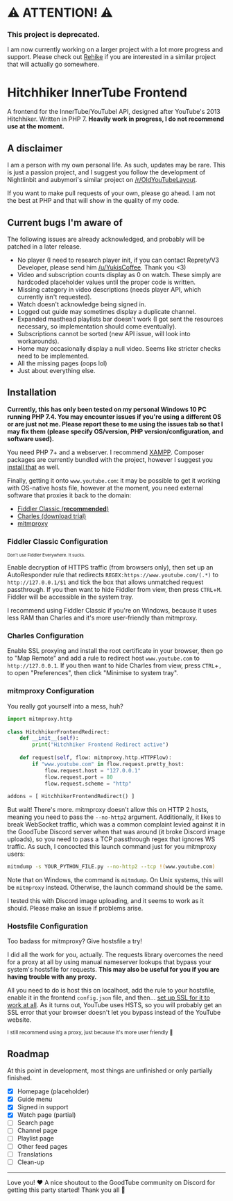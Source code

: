 # ⚠️ ATTENTION! ⚠️

### This project is deprecated.

I am now currently working on a larger project with a lot more progress and support. Please check out [Rehike](//github.com/Rehike/Rehike) if you are interested in a similar project that will actually go somewhere.

# Hitchhiker InnerTube Frontend

A frontend for the InnerTube/YouTubeI API, designed after YouTube's 2013 Hitchhiker. Written in PHP 7. **Heavily work in progress, I do not recommend use at the moment.**

## A disclaimer

I am a person with my own personal life. As such, updates may be rare. This is just a passion project, and I suggest you follow the development of Nightlinbit and aubymori's similar project on [/r/OldYouTubeLayout](https://old.reddit.com/r/oldyoutubelayout).

If you want to make pull requests of your own, please go ahead. I am not the best at PHP and that will show in the quality of my code.

## Current bugs I'm aware of

The following issues are already acknowledged, and probably will be patched in a later release.

- No player (I need to research player init, if you can contact Reprety/V3 Developer, please send him [/u/YukisCoffee](https://old.reddit.com/user/YukisCoffee). Thank you <3)
- Video and subscription counts display as 0 on watch. These simply are hardcoded placeholder values until the proper code is written.
- Missing category in video descriptions (needs player API, which currently isn't requested).
- Watch doesn't acknowledge being signed in.
- Logged out guide may sometimes display a duplicate channel.
- Expanded masthead playlists bar doesn't work (I got sent the resources necessary, so implementation should come eventually).
- Subscriptions cannot be sorted (new API issue, will look into workarounds).
- Home may occasionally display a null video. Seems like stricter checks need to be implemented.
- All the missing pages (oops lol)
- Just about everything else.

## Installation

**Currently, this has only been tested on my personal Windows 10 PC running PHP 7.4. You may encounter issues if you're using a different OS or are just not me. Please report these to me using the issues tab so that I may fix them (please specify OS/version, PHP version/configuration, and software used).**

You need PHP 7+ and a webserver. I recommend [XAMPP](https://www.apachefriends.org/download.html). Composer packages are currently bundled with the project, however I suggest you [install that](https://getcomposer.org/download/) as well.

Finally, getting it onto `www.youtube.com`: it may be possible to get it working with OS-native hosts file, however at the moment, you need external software that proxies it back to the domain:
- [Fiddler Classic (**recommended**)](https://www.telerik.com/download/fiddler/fiddler4)
- [Charles (download trial)](https://www.charlesproxy.com/download/)
- [mitmproxy](https://mitmproxy.org/)

### Fiddler Classic Configuration

<sub><sub>Don't use Fiddler Everywhere. It sucks.</sub></sub>

Enable decryption of HTTPS traffic (from browsers only), then set up an AutoResponder rule that redirects `REGEX:https://www.youtube.com/(.*)` to `http://127.0.0.1/$1` and tick the box that allows unmatched request passthrough. If you then want to hide Fiddler from view, then press `CTRL`+`M`. Fiddler will be accessible in the system tray.

I recommend using Fiddler Classic if you're on Windows, because it uses less RAM than Charles and it's more user-friendly than mitmproxy.

### Charles Configuration

Enable SSL proxying and install the root certificate in your browser, then go to "Map Remote" and add a rule to redirect host `www.youtube.com` to `http://127.0.0.1`. If you then want to hide Charles from view, press `CTRL`+`,` to open "Preferences", then click "Minimise to system tray".

### mitmproxy Configuration

You really got yourself into a mess, huh?
```py
import mitmproxy.http
        
class HitchhikerFrontendRedirect:
    def __init__(self):
        print("Hitchhiker Frontend Redirect active")
    
    def request(self, flow: mitmproxy.http.HTTPFlow):
        if "www.youtube.com" in flow.request.pretty_host:
            flow.request.host = "127.0.0.1"
            flow.request.port = 80
            flow.request.scheme = "http"
    
addons = [ HitchhikerFrontendRedirect() ]
```

But wait! There's more. mitmproxy doesn't allow this on HTTP 2 hosts, meaning you need to pass the `--no-http2` argument. Additionally, it likes to break WebSocket traffic, which was a common complaint levied against it in the GoodTube Discord server when that was around (it broke Discord image uploads), so you need to pass a TCP passthrough regex that ignores WS traffic. As such, I concocted this launch command just for you mitmproxy users:

```sh
mitmdump -s YOUR_PYTHON_FILE.py --no-http2 --tcp !(www.youtube.com)
```

Note that on Windows, the command is `mitmdump`. On Unix systems, this will be `mitmproxy` instead. Otherwise, the launch command should be the same.

I tested this with Discord image uploading, and it seems to work as it should. Please make an issue if problems arise.

### Hostsfile Configuration

Too badass for mitmproxy? Give hostsfile a try!

I did all the work for you, actually. The requests library overcomes the need for a proxy at all by using manual nameserver lookups that bypass your system's hostsfile for requests. **This may also be useful for you if you are having trouble with any proxy.**

All you need to do is host this on localhost, add the rule to your hostsfile, enable it in the frontend `config.json` file, and then... [set up SSL for it to work at all](https://www.webdesignvista.com/install-ssl-certificate-for-localhost-xampp-windows/). As it turns out, YouTube uses HSTS, so you will probably get an SSL error that your browser doesn't let you bypass instead of the YouTube website.

<sub>I still recommend using a proxy, just because it's more user friendly 🥰</sub>

## Roadmap

At this point in development, most things are unfinished or only partially finished.

- [x] Homepage (placeholder)
- [x] Guide menu
- [x] Signed in support
- [x] Watch page (partial)
- [ ] Search page
- [ ] Channel page
- [ ] Playlist page
- [ ] Other feed pages
- [ ] Translations
- [ ] Clean-up

---

Love you! ❤ A nice shoutout to the GoodTube community on Discord for getting this party started! Thank you all 🥰
